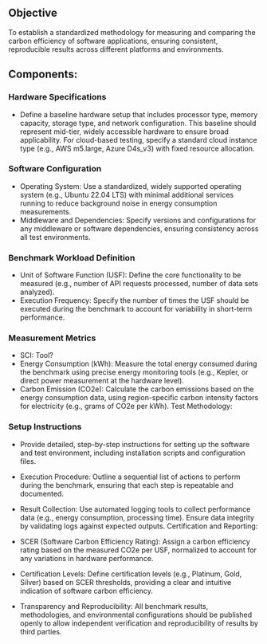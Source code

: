 ## Objective
To establish a standardized methodology for measuring and comparing the carbon efficiency of software applications, ensuring consistent, reproducible results across different platforms and environments.

## Components:

### Hardware Specifications
+ Define a baseline hardware setup that includes processor type, memory capacity, storage type, and network configuration. This baseline should represent mid-tier, widely accessible hardware to ensure broad applicability. 
For cloud-based testing, specify a standard cloud instance type (e.g., AWS m5.large, Azure D4s_v3) with fixed resource allocation.

### Software Configuration
+ Operating System: Use a standardized, widely supported operating system (e.g., Ubuntu 22.04 LTS) with minimal additional services running to reduce background noise in energy consumption measurements.
+ Middleware and Dependencies: Specify versions and configurations for any middleware or software dependencies, ensuring consistency across all test environments.

### Benchmark Workload Definition

+ Unit of Software Function (USF): Define the core functionality to be measured (e.g., number of API requests processed, number of data sets analyzed).
+ Execution Frequency: Specify the number of times the USF should be executed during the benchmark to account for variability in short-term performance.

### Measurement Metrics

+ SCI: Tool?
+ Energy Consumption (kWh): Measure the total energy consumed during the benchmark using precise energy monitoring tools (e.g., Kepler, or direct power measurement at the hardware level).
+ Carbon Emission (CO2e): Calculate the carbon emissions based on the energy consumption data, using region-specific carbon intensity factors for electricity (e.g., grams of CO2e per kWh).
Test Methodology:

### Setup Instructions
+ Provide detailed, step-by-step instructions for setting up the software and test environment, including installation scripts and configuration files.
+ Execution Procedure: Outline a sequential list of actions to perform during the benchmark, ensuring that each step is repeatable and documented.
+ Result Collection: Use automated logging tools to collect performance data (e.g., energy consumption, processing time). Ensure data integrity by validating logs against expected outputs.
Certification and Reporting:

+ SCER (Software Carbon Efficiency Rating): Assign a carbon efficiency rating based on the measured CO2e per USF, normalized to account for any variations in hardware performance.
+ Certification Levels: Define certification levels (e.g., Platinum, Gold, Silver) based on SCER thresholds, providing a clear and intuitive indication of software carbon efficiency.
+ Transparency and Reproducibility: All benchmark results, methodologies, and environmental configurations should be published openly to allow independent verification and reproducibility of results by third parties.
